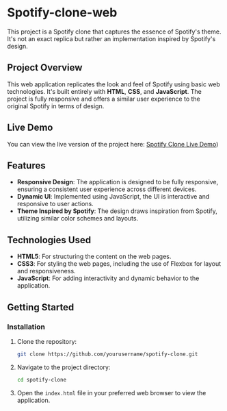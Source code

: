 # Spotify-clone-web

This project is a Spotify clone that captures the essence of Spotify's theme. It's not an exact replica but rather an implementation inspired by Spotify's design.

## Project Overview

This web application replicates the look and feel of Spotify using basic web technologies. It's built entirely with **HTML**, **CSS**, and **JavaScript**. The project is fully responsive and offers a similar user experience to the original Spotify in terms of design.

## Live Demo

You can view the live version of the project here: [Spotify Clone Live Demo](http://spotifymusicwebb.freewebhostmost.com/))

## Features

- **Responsive Design**: The application is designed to be fully responsive, ensuring a consistent user experience across different devices.
- **Dynamic UI**: Implemented using JavaScript, the UI is interactive and responsive to user actions.
- **Theme Inspired by Spotify**: The design draws inspiration from Spotify, utilizing similar color schemes and layouts.

## Technologies Used

- **HTML5**: For structuring the content on the web pages.
- **CSS3**: For styling the web pages, including the use of Flexbox for layout and responsiveness.
- **JavaScript**: For adding interactivity and dynamic behavior to the application.

## Getting Started

### Installation

1. Clone the repository:

   ```bash
   git clone https://github.com/yourusername/spotify-clone.git

2. Navigate to the project directory:

   ```bash
   cd spotify-clone

3. Open the `index.html` file in your preferred web browser to view the application.
